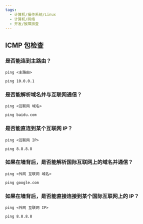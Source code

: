 ```yaml
---
tags:
  - 计算机/操作系统/Linux
  - 计算机/网络
  - 开发/故障排查
---
```

## ICMP 包检查

### 是否能连到主路由？

```shell
ping <主路由>
```

```shell
ping 10.0.0.1
```

### 是否能解析域名并与互联网通信？

```shell
ping <互联网 域名>
```

```shell
ping baidu.com
```

### 是否能直连到某个互联网 IP？

```shell
ping <互联网 IP>
```

```shell
ping 8.8.8.8
```

### 如果在墙背后，是否能解析国际互联网上的域名并通信？

```shell
ping <外网 互联网 域名>
```

```shell
ping google.com
```

### 如果在墙背后，是否能直接连接到某个国际互联网上的 IP？

```shell
ping <外网 互联网 IP>
```

```shell
ping 8.8.8.8
```

